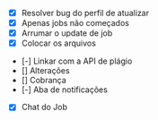 - [x] Resolver bug do perfil de atualizar
- [x] Apenas jobs não começados
- [x] Arrumar o update de job
- [x] Colocar os arquivos
- [-] Linkar com a API de plágio
- [] Alterações
- [] Cobrança
- [-] Aba de notificações
- [x] Chat do Job
